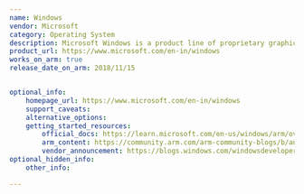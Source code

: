 ```yaml
---
name: Windows
vendor: Microsoft
category: Operating System
description: Microsoft Windows is a product line of proprietary graphical operating systems developed and marketed by Microsoft.
product_url: https://www.microsoft.com/en-in/windows
works_on_arm: true
release_date_on_arm: 2018/11/15


optional_info:
    homepage_url: https://www.microsoft.com/en-in/windows
    support_caveats:
    alternative_options:
    getting_started_resources:
        official_docs: https://learn.microsoft.com/en-us/windows/arm/overview
        arm_content: https://community.arm.com/arm-community-blogs/b/announcements/posts/build-windows-on-arm-developers
        vendor_announcement: https://blogs.windows.com/windowsdeveloper/2018/11/15/official-support-for-windows-10-on-arm-development/
optional_hidden_info:
    other_info:

---
```

